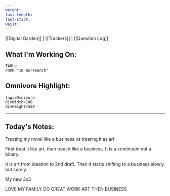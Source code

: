 ```yaml
---
weight: 
fast-length: 
fast-start:
waist:
---
```

[[Digital Garden]] | [[Trackers]] | [[Question Log]]

## What I'm Working On:
```dataview
TABLe
FROM "10 Workbench"
```

## Omnivore Highlight:

```spotlight-note
tags=Omnivore
divWidth=100
divHeight=500
```

---
## Today's Notes:

Treating my novel like a business vs treating it as art

First treat it like art, then treat it like a business. It is a continuum not a binary.

It is art from ideation to 2nd draft. Then it starts shifting to a business slowly but surely.

My new 3x3

LOVE MY FAMILY
DO GREAT WORK
ART THEN BUSINESS